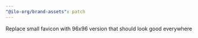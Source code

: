 ```yaml
---
"@ilo-org/brand-assets": patch
---
```


Replace small favicon with 96x96 version that should look good everywhere
